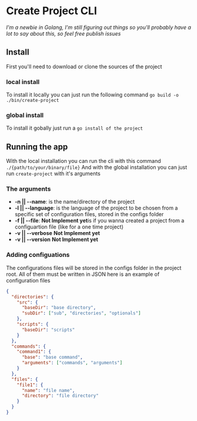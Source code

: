 # Create Project CLI

_I'm a newbie in Golang, I'm still figuring out things so you'll probably have a lot to say about this, so feel free publish issues_

## Install

First you'll need to download or clone the sources of the project

### local install

To install it locally you can just run the following command `go build -o ./bin/create-project`

### global install

To install it gobally just run a `go install of the project`

## Running the app

With the local installation you can run the cli with this command `./{path/to/your/binary/file}`
And with the global installation you can just run `create-project` with it's arguments

### The arguments

- **-n || --name**: is the name/directory of the project
- **-l || --language**: is the language of the project to be chosen from a specific set of configuration files, stored in the configs folder
- **-f || --file**: **Not Implement yet**is if you wanna created a project from a configuartion file (like for a one time project)
- **-v || --verbose** **Not Implement yet**
- **-v || --version** **Not Implement yet**

### Adding configuations

The configurations files will be stored in the configs folder in the project root. All of them must be written in JSON
here is an example of configuration files

```json
{
  "directories": {
    "src": {
      "baseDir": "base directory",
      "subDir": ["sub", "directories", "optionals"]
    },
    "scripts": {
      "baseDir": "scripts"
    }
  },
  "commands": {
    "command1": {
      "base": "base command",
      "arguments": ["commands", "arguments"]
    }
  },
  "files": {
    "file1": {
      "name": "file name",
      "directory": "file directory"
    }
  }
}
```
